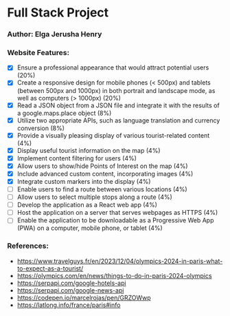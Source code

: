 # Full Stack Project

### Author: Elga Jerusha Henry

### Website Features:
 - [x] Ensure a professional appearance that would attract potential users (20%)
 - [x] Create a responsive design for mobile phones (< 500px) and tablets (between 500px and 1000px) in both portrait and landscape mode, as well as computers (> 1000px) (20%)
 - [x] Read a JSON object from a JSON file and integrate it with the results of a google.maps.place object (8%)
 - [x] Utilize two appropriate APIs, such as language translation and currency conversion (8%)
 - [x] Provide a visually pleasing display of various tourist-related content (4%)
 - [x] Display useful tourist information on the map (4%)
 - [x] Implement content filtering for users (4%)
 - [x] Allow users to show/hide Points of Interest on the map (4%)
 - [x] Include advanced custom content, incorporating images (4%)
 - [x] Integrate custom markers into the display (4%)
 - [ ] Enable users to find a route between various locations (4%)
 - [ ] Allow users to select multiple stops along a route (4%)
 - [ ] Develop the application as a React web app (4%)
 - [ ] Host the application on a server that serves webpages as HTTPS (4%)
 - [ ] Enable the application to be downloadable as a Progressive Web App (PWA) on a computer, mobile phone, or tablet (4%)

### References:
- https://www.travelguys.fr/en/2023/12/04/olympics-2024-in-paris-what-to-expect-as-a-tourist/
- https://olympics.com/en/news/things-to-do-in-paris-2024-olympics
- https://serpapi.com/google-hotels-api
- https://serpapi.com/google-news-api 
- https://codepen.io/marcelrojas/pen/GRZOWwp
- https://latlong.info/france/paris#info
